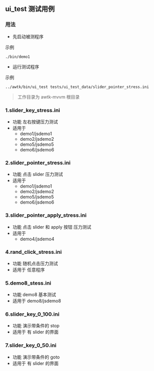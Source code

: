 ## ui_test 测试用例

### 用法

* 先启动被测程序

示例

```
./bin/demo1
```

* 运行测试程序

示例

```
../awtk/bin/ui_test tests/ui_test_data/slider_pointer_stress.ini
```

> 工作目录为 awtk-mvvm 根目录

### 1.slider_key_stress.ini		

* 功能 左右按键压力测试
* 适用于 
  * demo1/jsdemo1 
  * demo2/jsdemo2 
  * demo5/jsdemo5 
  * demo6/jsdemo6 

### 2.slider_pointer_stress.ini

* 功能 点击 slider 压力测试
* 适用于 
  * demo1/jsdemo1 
  * demo2/jsdemo2 
  * demo5/jsdemo5 
  * demo6/jsdemo6 

### 3.slider_pointer_apply_stress.ini

* 功能 点击 slider 和 apply 按钮 压力测试
* 适用于 
  * demo4/jsdemo4

### 4.rand_click_stress.ini

* 功能 随机点击压力测试
* 适用于 任意程序

### 5.demo8_stess.ini

* 功能 demo8 基本测试
* 适用于 demo8/jsdemo8

### 6.slider_key_0_100.ini
* 功能 演示带条件的 stop
* 适用于 有 slider 的界面

### 7.slider_key_0_50.ini
* 功能 演示带条件的 goto
* 适用于 有 slider 的界面
